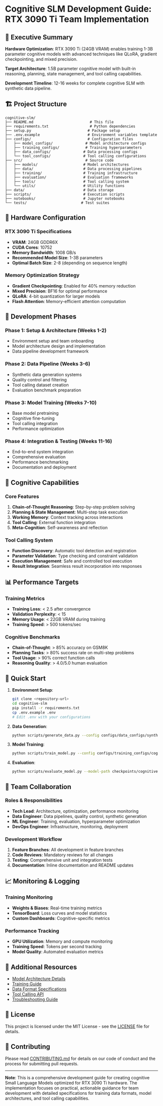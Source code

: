 # Cognitive SLM Development Guide: RTX 3090 Ti Team Implementation

## 🚀 Executive Summary

**Hardware Optimization**: RTX 3090 Ti (24GB VRAM) enables training 1-3B parameter cognitive models with advanced techniques like QLoRA, gradient checkpointing, and mixed precision.

**Target Architecture**: 1.5B parameter cognitive model with built-in reasoning, planning, state management, and tool calling capabilities.

**Development Timeline**: 12-16 weeks for complete cognitive SLM with synthetic data pipeline.

## 🏗️ Project Structure

```
cognitive-slm/
├── README.md                          # This file
├── requirements.txt                   # Python dependencies  
├── setup.py                          # Package setup
├── .env.example                      # Environment variables template
├── configs/                          # Configuration files
│   ├── model_configs/               # Model architecture configs
│   ├── training_configs/            # Training hyperparameters
│   ├── data_configs/               # Data processing configs
│   └── tool_configs/               # Tool calling configurations
├── src/                             # Source code
│   ├── models/                     # Model architectures
│   ├── data/                       # Data processing pipelines
│   ├── training/                   # Training infrastructure
│   ├── evaluation/                 # Evaluation frameworks
│   ├── tools/                      # Tool calling system
│   └── utils/                      # Utility functions
├── data/                           # Data storage
├── scripts/                        # Execution scripts
├── notebooks/                      # Jupyter notebooks
└── tests/                         # Test suites
```

## 🔧 Hardware Configuration

### RTX 3090 Ti Specifications
- **VRAM**: 24GB GDDR6X
- **CUDA Cores**: 10752
- **Memory Bandwidth**: 1008 GB/s
- **Recommended Model Size**: 1-3B parameters
- **Optimal Batch Size**: 2-8 (depending on sequence length)

### Memory Optimization Strategy
- **Gradient Checkpointing**: Enabled for 40% memory reduction
- **Mixed Precision**: BF16 for optimal performance
- **QLoRA**: 4-bit quantization for larger models
- **Flash Attention**: Memory-efficient attention computation

## 🎯 Development Phases

### Phase 1: Setup & Architecture (Weeks 1-2)
- Environment setup and team onboarding
- Model architecture design and implementation
- Data pipeline development framework

### Phase 2: Data Pipeline (Weeks 3-6)
- Synthetic data generation systems
- Quality control and filtering
- Tool calling dataset creation
- Evaluation benchmark preparation

### Phase 3: Model Training (Weeks 7-10)
- Base model pretraining
- Cognitive fine-tuning
- Tool calling integration
- Performance optimization

### Phase 4: Integration & Testing (Weeks 11-16)
- End-to-end system integration
- Comprehensive evaluation
- Performance benchmarking
- Documentation and deployment

## 🧠 Cognitive Capabilities

### Core Features
1. **Chain-of-Thought Reasoning**: Step-by-step problem solving
2. **Planning & State Management**: Multi-step task execution
3. **Working Memory**: Context tracking across interactions
4. **Tool Calling**: External function integration
5. **Meta-Cognition**: Self-awareness and reflection

### Tool Calling System
- **Function Discovery**: Automatic tool detection and registration
- **Parameter Validation**: Type checking and constraint validation
- **Execution Management**: Safe and controlled tool execution
- **Result Integration**: Seamless result incorporation into responses

## 📊 Performance Targets

### Training Metrics
- **Training Loss**: < 2.5 after convergence
- **Validation Perplexity**: < 15
- **Memory Usage**: < 22GB VRAM during training
- **Training Speed**: > 500 tokens/sec

### Cognitive Benchmarks
- **Chain-of-Thought**: > 85% accuracy on GSM8K
- **Planning Tasks**: > 80% success rate on multi-step problems
- **Tool Usage**: > 90% correct function calls
- **Reasoning Quality**: > 4.0/5.0 human evaluation

## 🚀 Quick Start

1. **Environment Setup**:
   ```bash
   git clone <repository-url>
   cd cognitive-slm
   pip install -r requirements.txt
   cp .env.example .env
   # Edit .env with your configurations
   ```

2. **Data Generation**:
   ```bash
   python scripts/generate_data.py --config configs/data_configs/synthetic_generation.yaml
   ```

3. **Model Training**:
   ```bash
   python scripts/train_model.py --config configs/training_configs/cognitive_fine_tune.yaml
   ```

4. **Evaluation**:
   ```bash
   python scripts/evaluate_model.py --model-path checkpoints/cognitive-1.5b-final
   ```

## 👥 Team Collaboration

### Roles & Responsibilities
- **Tech Lead**: Architecture, optimization, performance monitoring
- **Data Engineer**: Data pipelines, quality control, synthetic generation
- **ML Engineer**: Training, evaluation, hyperparameter optimization
- **DevOps Engineer**: Infrastructure, monitoring, deployment

### Development Workflow
1. **Feature Branches**: All development in feature branches
2. **Code Reviews**: Mandatory reviews for all changes
3. **Testing**: Comprehensive unit and integration tests
4. **Documentation**: Inline documentation and README updates

## 📈 Monitoring & Logging

### Training Monitoring
- **Weights & Biases**: Real-time training metrics
- **TensorBoard**: Loss curves and model statistics
- **Custom Dashboards**: Cognitive-specific metrics

### Performance Tracking
- **GPU Utilization**: Memory and compute monitoring
- **Training Speed**: Tokens per second tracking
- **Model Quality**: Automated evaluation metrics

## 🔗 Additional Resources

- [Model Architecture Details](docs/architecture.md)
- [Training Guide](docs/training.md)
- [Data Format Specifications](docs/data_formats.md)
- [Tool Calling API](docs/tool_calling.md)
- [Troubleshooting Guide](docs/troubleshooting.md)

## 📄 License

This project is licensed under the MIT License - see the [LICENSE](LICENSE) file for details.

## 🤝 Contributing

Please read [CONTRIBUTING.md](CONTRIBUTING.md) for details on our code of conduct and the process for submitting pull requests.

---

**Note**: This is a comprehensive development guide for creating cognitive Small Language Models optimized for RTX 3090 Ti hardware. The implementation focuses on practical, actionable guidance for team development with detailed specifications for training data formats, model architectures, and tool calling capabilities.